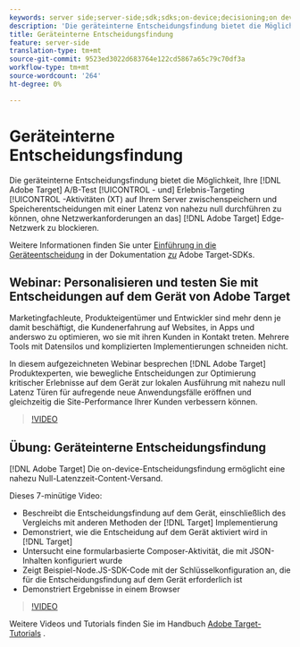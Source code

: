 ```yaml
---
keywords: server side;server-side;sdk;sdks;on-device;decisioning;on device;ondevice;zero latency;latency;near-zero;node.js
description: 'Die geräteinterne Entscheidungsfindung bietet die Möglichkeit, Ihre Adobe Target A/B- und Erlebnis-Targeting (XT)-Aktivitäten im Cache auf Ihrem Server zu speichern und Speicherentscheidungen mit einer Latenz von nahezu null durchzuführen, ohne Netzwerkanforderungen an das Adobe Target Edge Network zu blockieren. '
title: Geräteinterne Entscheidungsfindung
feature: server-side
translation-type: tm+mt
source-git-commit: 9523ed3022d683764e122cd5867a65c79c70df3a
workflow-type: tm+mt
source-wordcount: '264'
ht-degree: 0%

---
```



# Geräteinterne Entscheidungsfindung

Die geräteinterne Entscheidungsfindung bietet die Möglichkeit, Ihre [!DNL Adobe Target] A/B-Test [!UICONTROL - und] Erlebnis-Targeting [!UICONTROL -Aktivitäten (XT) auf Ihrem Server zwischenspeichern und Speicherentscheidungen mit einer Latenz von nahezu null durchführen zu können, ohne Netzwerkanforderungen an das] [!DNL Adobe Target] Edge-Netzwerk zu blockieren.

Weitere Informationen finden Sie unter [Einführung in die Geräteentscheidung](https://adobetarget-sdks.gitbook.io/docs/on-device-decisioning/introduction-to-on-device-decisioning) in der Dokumentation *[zu](https://adobetarget-sdks.gitbook.io/docs/)* Adobe Target-SDKs.

## Webinar: Personalisieren und testen Sie mit Entscheidungen auf dem Gerät von Adobe Target

Marketingfachleute, Produkteigentümer und Entwickler sind mehr denn je damit beschäftigt, die Kundenerfahrung auf Websites, in Apps und anderswo zu optimieren, wo sie mit ihren Kunden in Kontakt treten. Mehrere Tools mit Datensilos und komplizierten Implementierungen schneiden nicht.

In diesem aufgezeichneten Webinar besprechen [!DNL Adobe Target] Produktexperten, wie bewegliche Entscheidungen zur Optimierung kritischer Erlebnisse auf dem Gerät zur lokalen Ausführung mit nahezu null Latenz Türen für aufregende neue Anwendungsfälle eröffnen und gleichzeitig die Site-Performance Ihrer Kunden verbessern können.

>[!VIDEO](https://video.tv.adobe.com/v/328148)

## Übung: Geräteinterne Entscheidungsfindung

[!DNL Adobe Target] Die on-device-Entscheidungsfindung ermöglicht eine nahezu Null-Latenzzeit-Content-Versand.

Dieses 7-minütige Video:

* Beschreibt die Entscheidungsfindung auf dem Gerät, einschließlich des Vergleichs mit anderen Methoden der [!DNL Target] Implementierung
* Demonstriert, wie die Entscheidung auf dem Gerät aktiviert wird in [!DNL Target]
* Untersucht eine formularbasierte Composer-Aktivität, die mit JSON-Inhalten konfiguriert wurde
* Zeigt Beispiel-Node.JS-SDK-Code mit der Schlüsselkonfiguration an, die für die Entscheidungsfindung auf dem Gerät erforderlich ist
* Demonstriert Ergebnisse in einem Browser

>[!VIDEO](https://video.tv.adobe.com/v/329032)

Weitere Videos und Tutorials finden Sie im Handbuch [Adobe Target-Tutorials](https://experienceleague.adobe.com/docs/target-learn/tutorials/overview.html) .
